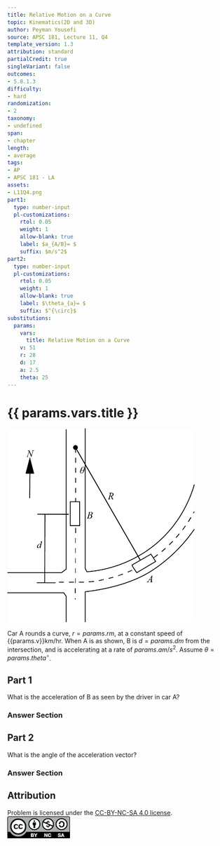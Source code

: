 ```yaml
---
title: Relative Motion on a Curve
topic: Kinematics(2D and 3D)
author: Peyman Yousefi
source: APSC 181, Lecture 11, Q4
template_version: 1.3
attribution: standard
partialCredit: true
singleVariant: false
outcomes:
- 5.8.1.3
difficulty:
- hard
randomization:
- 2
taxonomy:
- undefined
span:
- chapter
length:
- average
tags:
- AP
- APSC 181 - LA
assets:
- L11Q4.png
part1:
  type: number-input
  pl-customizations:
    rtol: 0.05
    weight: 1
    allow-blank: true
    label: $a_{A/B}= $
    suffix: $m/s^2$
part2:
  type: number-input
  pl-customizations:
    rtol: 0.05
    weight: 1
    allow-blank: true
    label: $\theta_{a}= $
    suffix: $^{\circ}$
substitutions:
  params:
    vars:
      title: Relative Motion on a Curve
    v: 51
    r: 28
    d: 17
    a: 2.5
    theta: 25
---
```

# {{ params.vars.title }}
<img src="L11Q4.png" width=85%>

Car A rounds a curve, $r = {{params.r}}m$, at a constant speed of {{params.v}}km/hr.
When A is as shown, B is $d = {{params.d}} m$ from the intersection, and is accelerating at a rate of ${{params.a}} m/s^2$.
Assume $\theta = {{params.theta}}^{\circ}$.

## Part 1

What is the acceleration of B as seen by the driver in car A?

### Answer Section

## Part 2

What is the angle of the acceleration vector?

### Answer Section

## Attribution

Problem is licensed under the [CC-BY-NC-SA 4.0 license](https://creativecommons.org/licenses/by-nc-sa/4.0/).<br> ![The Creative Commons 4.0 license requiring attribution-BY, non-commercial-NC, and share-alike-SA license.](https://raw.githubusercontent.com/firasm/bits/master/by-nc-sa.png)
